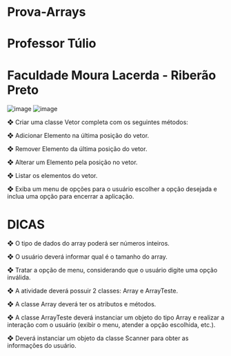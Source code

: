# Prova-Arrays
# Professor Túlio 
# Faculdade Moura Lacerda - Riberão Preto


![image](https://github.com/Dev-RichardZamoner/Prova-Arrays/assets/130820445/b865bee6-e51f-4393-a4f4-b25b063e659c)
![image](https://github.com/Dev-RichardZamoner/Prova-Arrays/assets/130820445/7fc64840-0638-49d3-8b55-d0b21c2cb195)



❖ Criar uma classe Vetor completa com os seguintes métodos:

❖ Adicionar Elemento na última posição do vetor.

❖ Remover Elemento da última posição do vetor.

❖ Alterar um Elemento pela posição no vetor.

❖ Listar os elementos do vetor.

❖ Exiba um menu de opções para o usuário escolher a 
opção desejada e inclua uma opção para encerrar a 
aplicação.

# DICAS

❖ O tipo de dados do array poderá ser números inteiros.

❖ O usuário deverá informar qual é o tamanho do array.

❖ Tratar a opção de menu, considerando que o usuário digite uma 
opção inválida.

❖ A atividade deverá possuir 2 classes: Array e ArrayTeste. 

❖ A classe Array deverá ter os atributos e métodos.

❖ A classe ArrayTeste deverá instanciar um objeto do tipo Array e 
realizar a interação com o usuário (exibir o menu, atender a opção 
escolhida, etc.).

❖ Deverá instanciar um objeto da classe Scanner para obter as 
informações do usuário.
